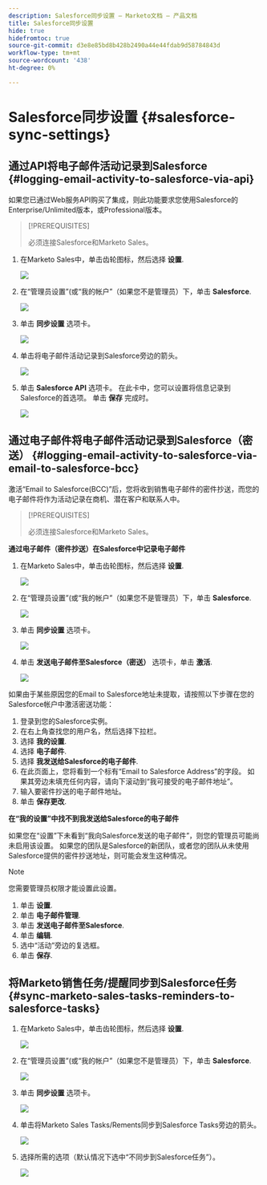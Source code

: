 ```yaml
---
description: Salesforce同步设置 — Marketo文档 — 产品文档
title: Salesforce同步设置
hide: true
hidefromtoc: true
source-git-commit: d3e8e85bd8b428b2490a44e44fdab9d58784843d
workflow-type: tm+mt
source-wordcount: '438'
ht-degree: 0%

---
```


# Salesforce同步设置 {#salesforce-sync-settings}

## 通过API将电子邮件活动记录到Salesforce {#logging-email-activity-to-salesforce-via-api}

如果您已通过Web服务API购买了集成，则此功能要求您使用Salesforce的Enterprise/Unlimited版本，或Professional版本。

>[!PREREQUISITES]
>
>必须连接Salesforce和Marketo Sales。

1. 在Marketo Sales中，单击齿轮图标，然后选择 **设置**.

   ![](assets/salesforce-sync-settings-1.png)

1. 在“管理员设置”(或“我的帐户”（如果您不是管理员）下，单击 **Salesforce**.

   ![](assets/salesforce-sync-settings-2.png)

1. 单击 **同步设置** 选项卡。

   ![](assets/salesforce-sync-settings-3.png)

1. 单击将电子邮件活动记录到Salesforce旁边的箭头。

   ![](assets/salesforce-sync-settings-4.png)

1. 单击 **Salesforce API** 选项卡。 在此卡中，您可以设置将信息记录到Salesforce的首选项。 单击 **保存** 完成时。

   ![](assets/salesforce-sync-settings-5.png)

## 通过电子邮件将电子邮件活动记录到Salesforce（密送） {#logging-email-activity-to-salesforce-via-email-to-salesforce-bcc}

激活“Email to Salesforce(BCC)”后，您将收到销售电子邮件的密件抄送，而您的电子邮件将作为活动记录在商机、潜在客户和联系人中。

>[!PREREQUISITES]
>
>必须连接Salesforce和Marketo Sales。

**通过电子邮件（密件抄送）在Salesforce中记录电子邮件**

1. 在Marketo Sales中，单击齿轮图标，然后选择 **设置**.

   ![](assets/salesforce-sync-settings-6.png)

1. 在“管理员设置”(或“我的帐户”（如果您不是管理员）下，单击 **Salesforce**.

   ![](assets/salesforce-sync-settings-7.png)

1. 单击 **同步设置** 选项卡。

   ![](assets/salesforce-sync-settings-8.png)

1. 单击 **发送电子邮件至Salesforce（密送）** 选项卡，单击 **激活**.

   ![](assets/salesforce-sync-settings-9.png)

如果由于某些原因您的Email to Salesforce地址未提取，请按照以下步骤在您的Salesforce帐户中激活密送功能：

1. 登录到您的Salesforce实例。
1. 在右上角查找您的用户名，然后选择下拉栏。
1. 选择 **我的设置**.
1. 选择 **电子邮件**.
1. 选择 **我发送给Salesforce的电子邮件**.
1. 在此页面上，您将看到一个标有“Email to Salesforce Address”的字段。 如果其旁边未填充任何内容，请向下滚动到“我可接受的电子邮件地址”。
1. 输入要密件抄送的电子邮件地址。
1. 单击 **保存更改**.

**在“我的设置”中找不到我发送给Salesforce的电子邮件**

如果您在“设置”下未看到“我向Salesforce发送的电子邮件”，则您的管理员可能尚未启用该设置。 如果您的团队是Salesforce的新团队，或者您的团队从未使用Salesforce提供的密件抄送地址，则可能会发生这种情况。

>[!NOTE]
>
>您需要管理员权限才能设置此设置。

1. 单击 **设置**.
1. 单击 **电子邮件管理**.
1. 单击 **发送电子邮件至Salesforce**.
1. 单击 **编辑**.
1. 选中“活动”旁边的复选框。
1. 单击 **保存**.

## 将Marketo销售任务/提醒同步到Salesforce任务 {#sync-marketo-sales-tasks-reminders-to-salesforce-tasks}

1. 在Marketo Sales中，单击齿轮图标，然后选择 **设置**.

   ![](assets/salesforce-sync-settings-10.png)

1. 在“管理员设置”(或“我的帐户”（如果您不是管理员）下，单击 **Salesforce**.

   ![](assets/salesforce-sync-settings-11.png)

1. 单击 **同步设置** 选项卡。

   ![](assets/salesforce-sync-settings-12.png)

1. 单击将Marketo Sales Tasks/Rements同步到Salesforce Tasks旁边的箭头。

   ![](assets/salesforce-sync-settings-13.png)

1. 选择所需的选项（默认情况下选中“不同步到Salesforce任务”）。

   ![](assets/salesforce-sync-settings-14.png)
